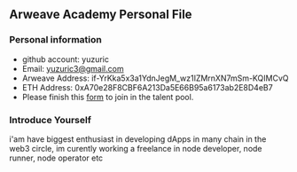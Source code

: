 ## Arweave Academy Personal File

### Personal information

- github account: yuzuric
- Email: yuzuric3@gmail.com
- Arweave Address: if-YrKka5x3a1YdnJegM_wz1IZMrnXN7mSm-KQIMCvQ
- ETH Address: 0xA70e28F8CBF6A213Da5E66B95a6173ab2E8D4eB7
- Please finish this [form](https://docs.google.com/forms/d/e/1FAIpQLSfWA5fIIcBgmRppm3jNz5vmf9Mai_QMVil-2pO4r7YKn_Zhtw/viewform?usp=sf_link) to join in the talent pool.

### Introduce Yourself
 i'am have biggest enthusiast in developing dApps in many chain in the web3 circle, im curently working a freelance in node developer, node runner, node operator etc
